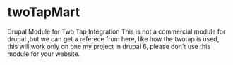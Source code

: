 twoTapMart
==========

Drupal Module for Two Tap Integration
This is not a commercial module for drupal ,but we can get a referece from here, like how the twotap is used, this will work only
on one my project in drupal 6, please don't use this module for your website.
